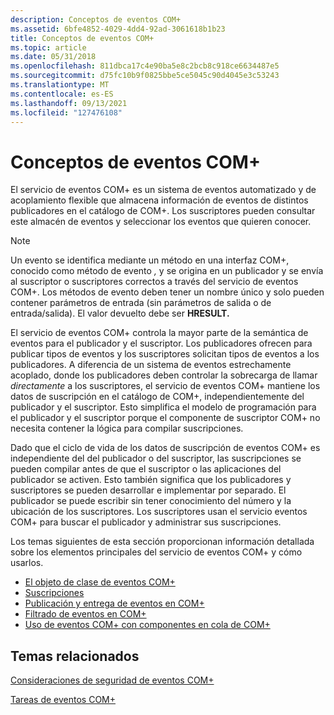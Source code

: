 ```yaml
---
description: Conceptos de eventos COM+
ms.assetid: 6bfe4852-4029-4dd4-92ad-3061618b1b23
title: Conceptos de eventos COM+
ms.topic: article
ms.date: 05/31/2018
ms.openlocfilehash: 811dbca17c4e90ba5e8c2bcb8c918ce6634487e5
ms.sourcegitcommit: d75fc10b9f0825bbe5ce5045c90d4045e3c53243
ms.translationtype: MT
ms.contentlocale: es-ES
ms.lasthandoff: 09/13/2021
ms.locfileid: "127476108"
---
```

# <a name="com-events-concepts"></a>Conceptos de eventos COM+

El servicio de eventos COM+ es un sistema de eventos automatizado y de acoplamiento flexible que almacena información de eventos de distintos publicadores en el catálogo de COM+.  Los suscriptores pueden consultar este almacén de eventos y seleccionar los eventos que quieren conocer.

> [!Note]  
> Un  evento se identifica mediante un método en una interfaz COM+, conocido como método de evento *,* y se origina en un publicador y se envía al suscriptor o suscriptores correctos a través del servicio de eventos COM+. Los métodos de evento deben tener un nombre único y solo pueden contener parámetros de entrada (sin parámetros de salida o de entrada/salida). El valor devuelto debe ser **HRESULT.**

 

El servicio de eventos COM+ controla la mayor parte de la semántica de eventos para el publicador y el suscriptor. Los publicadores ofrecen para publicar tipos de eventos y los suscriptores solicitan tipos de eventos a los publicadores. A diferencia de un sistema de eventos estrechamente acoplado, donde los publicadores deben controlar la sobrecarga de llamar *directamente* a los suscriptores, el servicio de eventos COM+ mantiene los datos de suscripción en el catálogo de COM+, independientemente del publicador y el suscriptor. Esto simplifica el modelo de programación para el publicador y el suscriptor porque el componente de suscriptor COM+ no necesita contener la lógica para compilar suscripciones.

Dado que el ciclo de vida de los datos de suscripción de eventos COM+ es independiente del del publicador o del suscriptor, las suscripciones se pueden compilar antes de que el suscriptor o las aplicaciones del publicador se activen. Esto también significa que los publicadores y suscriptores se pueden desarrollar e implementar por separado. El publicador se puede escribir sin tener conocimiento del número y la ubicación de los suscriptores. Los suscriptores usan el servicio eventos COM+ para buscar el publicador y administrar sus suscripciones.

Los temas siguientes de esta sección proporcionan información detallada sobre los elementos principales del servicio de eventos COM+ y cómo usarlos.

-   [El objeto de clase de eventos COM+](the-com--event-class-object.md)
-   [Suscripciones](subscriptions.md)
-   [Publicación y entrega de eventos en COM+](publishing-and-delivering-events-in-com-.md)
-   [Filtrado de eventos en COM+](filtering-events-in-com-.md)
-   [Uso de eventos COM+ con componentes en cola de COM+](using-com--events-with-com--queued-components.md)

## <a name="related-topics"></a>Temas relacionados

<dl> <dt>

[Consideraciones de seguridad de eventos COM+](com--events-security-considerations.md)
</dt> <dt>

[Tareas de eventos COM+](com--events-tasks.md)
</dt> </dl>

 

 



